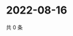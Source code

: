 # 2022-08-16

共 0 条

<!-- BEGIN WEIBO -->
<!-- 最后更新时间 Tue Aug 16 2022 22:00:44 GMT+0800 (China Standard Time) -->

<!-- END WEIBO -->
